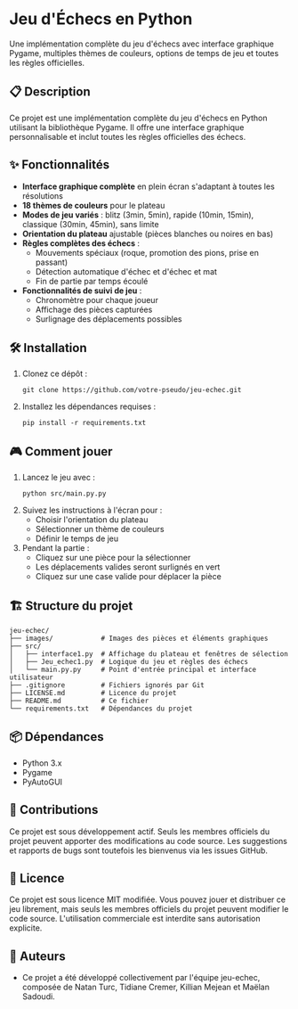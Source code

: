 # Jeu d'Échecs en Python

Une implémentation complète du jeu d'échecs avec interface graphique Pygame, multiples thèmes de couleurs, options de temps de jeu et toutes les règles officielles.

## 📋 Description

Ce projet est une implémentation complète du jeu d'échecs en Python utilisant la bibliothèque Pygame. Il offre une interface graphique personnalisable et inclut toutes les règles officielles des échecs.

## ✨ Fonctionnalités

- **Interface graphique complète** en plein écran s'adaptant à toutes les résolutions
- **18 thèmes de couleurs** pour le plateau
- **Modes de jeu variés** : blitz (3min, 5min), rapide (10min, 15min), classique (30min, 45min), sans limite
- **Orientation du plateau** ajustable (pièces blanches ou noires en bas)
- **Règles complètes des échecs** :
  - Mouvements spéciaux (roque, promotion des pions, prise en passant)
  - Détection automatique d'échec et d'échec et mat
  - Fin de partie par temps écoulé
- **Fonctionnalités de suivi de jeu** :
  - Chronomètre pour chaque joueur
  - Affichage des pièces capturées
  - Surlignage des déplacements possibles

## 🛠️ Installation

1. Clonez ce dépôt :
   ```
   git clone https://github.com/votre-pseudo/jeu-echec.git
   ```
2. Installez les dépendances requises :
   ```
   pip install -r requirements.txt
   ```

## 🎮 Comment jouer

1. Lancez le jeu avec :
   ```
   python src/main.py.py
   ```
2. Suivez les instructions à l'écran pour :
   - Choisir l'orientation du plateau
   - Sélectionner un thème de couleurs
   - Définir le temps de jeu
3. Pendant la partie :
   - Cliquez sur une pièce pour la sélectionner
   - Les déplacements valides seront surlignés en vert
   - Cliquez sur une case valide pour déplacer la pièce

## 🏗️ Structure du projet

```
jeu-echec/
├── images/            # Images des pièces et éléments graphiques
├── src/
│   ├── interface1.py  # Affichage du plateau et fenêtres de sélection
│   ├── Jeu_echec1.py  # Logique du jeu et règles des échecs
│   └── main.py.py     # Point d'entrée principal et interface utilisateur
├── .gitignore         # Fichiers ignorés par Git
├── LICENSE.md         # Licence du projet
├── README.md          # Ce fichier
└── requirements.txt   # Dépendances du projet
```

## 📦 Dépendances

- Python 3.x
- Pygame
- PyAutoGUI

## 🔄 Contributions

Ce projet est sous développement actif. Seuls les membres officiels du projet peuvent apporter des modifications au code source. Les suggestions et rapports de bugs sont toutefois les bienvenus via les issues GitHub.

## 📝 Licence

Ce projet est sous licence MIT modifiée. Vous pouvez jouer et distribuer ce jeu librement, mais seuls les membres officiels du projet peuvent modifier le code source. L'utilisation commerciale est interdite sans autorisation explicite.

## 👥 Auteurs

- Ce projet a été développé collectivement par l'équipe jeu-echec, composée de Natan Turc, Tidiane Cremer, Killian Mejean et Maëlan Sadoudi.
